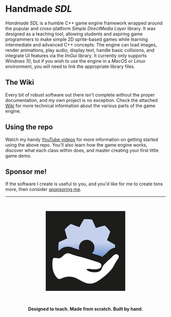 # Handmade _SDL_

_Handmade SDL_ is a humble C++ game engine framework wrapped around the popular and cross-platform _Simple DirectMedia Layer_ library. It was designed as a teaching tool, allowing students and aspiring game programmers to make simple 2D sprite-based games while learning intermediate and advanced C++ concepts. The engine can load images, render animations, play audio, display text, handle basic collisions, and integrate UI features via the _ImGui_ library. It currently only supports _Windows 10_, but if you wish to use the engine in a _MacOS_ or _Linux_ environment, you will need to link the appropriate library files.

## The Wiki

Every bit of robust software out there isn't complete without the proper documentation, and my own project is no exception. Check the attached [Wiki](https://github.com/karsten-vermeulen-dev/Handmade-SDL/wiki) for more technical information about the various parts of the game engine.

## Using the repo
Watch my handy [YouTube videos](https://www.youtube.com/watch?v=Qyw6tVsbbEM) for more information on getting started using the above repo. You'll also learn how the game engine works, discover what each class within does, and master creating your first little game demo.

## Sponsor me!
If the software I create is useful to you, and you'd like for me to create tons more, then consider [sponsoring me](https://github.com/sponsors/karsten-vermeulen-dev).

---

<br>

<p align="center"><img src=https://github.com/karsten-vermeulen-dev/Handmade-SDL/blob/main/Logo/Logo.png width=250 height=250></p> <br>

<p align="center"><b>Designed to teach. Made from scratch. Built by hand.</p>
